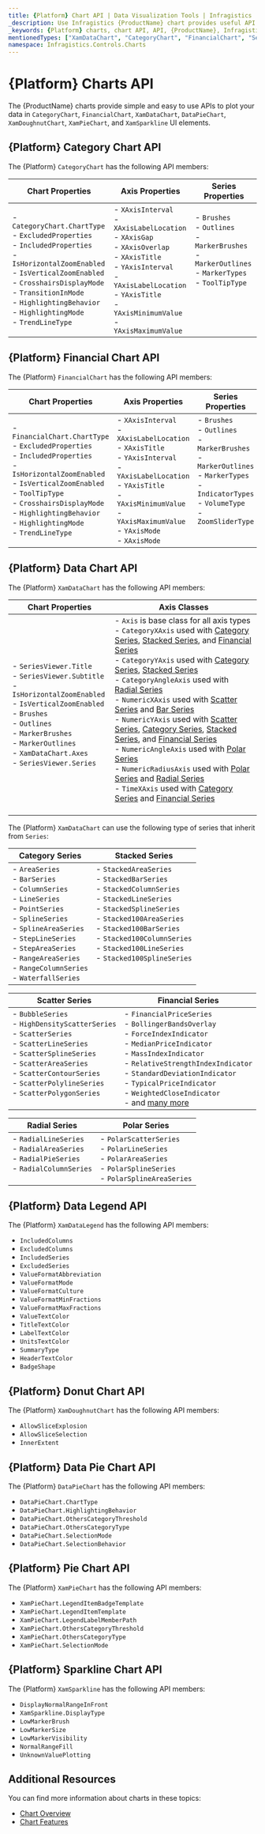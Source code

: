 ```yaml
---
title: {Platform} Chart API | Data Visualization Tools | Infragistics
_description: Use Infragistics {ProductName} chart provides useful API to configure and styles chart visuals
_keywords: {Platform} charts, chart API, API, {ProductName}, Infragistics
mentionedTypes: ["XamDataChart", "CategoryChart", "FinancialChart", "SeriesViewer", "XamDoughnutChart", "XamPieChart", "XamSparkline", "DataPieChart" ]
namespace: Infragistics.Controls.Charts
---
```


# {Platform} Charts API

The {ProductName} charts provide simple and easy to use APIs to plot your data in `CategoryChart`, `FinancialChart`, `XamDataChart`, `DataPieChart`, `XamDoughnutChart`, `XamPieChart`, and `XamSparkline` UI elements.

## {Platform} Category Chart API

The {Platform} `CategoryChart` has the following API members:

| Chart Properties | Axis Properties | Series Properties |
|------------------|-----------------|-------------------|
| - `CategoryChart.ChartType` <br> - `ExcludedProperties` <br> - `IncludedProperties` <br> - `IsHorizontalZoomEnabled` <br> - `IsVerticalZoomEnabled` <br> - `CrosshairsDisplayMode` <br> - `TransitionInMode` <br> - `HighlightingBehavior` <br> - `HighlightingMode` <br> - `TrendLineType` <br> |  - `XAxisInterval` <br> - `XAxisLabelLocation` <br> - `XAxisGap` <br> - `XAxisOverlap` <br> - `XAxisTitle`  <br> - `YAxisInterval` <br> - `YAxisLabelLocation`  <br> - `YAxisTitle` <br>  - `YAxisMinimumValue` <br> - `YAxisMaximumValue` | - `Brushes` <br> - `Outlines` <br> - `MarkerBrushes` <br> - `MarkerOutlines` <br> - `MarkerTypes` <br>  - `ToolTipType` <br> <br> <br> <br> <br> |

## {Platform} Financial Chart API

The {Platform} `FinancialChart` has the following API members:

| Chart Properties | Axis Properties | Series Properties |
|------------------|-----------------|-------------------|
| - `FinancialChart.ChartType` <br> - `ExcludedProperties` <br> - `IncludedProperties` <br> - `IsHorizontalZoomEnabled` <br> - `IsVerticalZoomEnabled` <br> - `ToolTipType`  <br> - `CrosshairsDisplayMode`  <br> - `HighlightingBehavior` <br> - `HighlightingMode` <br> - `TrendLineType` |  - `XAxisInterval` <br> - `XAxisLabelLocation` <br> - `XAxisTitle` <br> - `YAxisInterval` <br> - `YAxisLabelLocation`  <br> - `YAxisTitle` <br>  - `YAxisMinimumValue` <br> - `YAxisMaximumValue` <br> - `YAxisMode` <br> - `XAxisMode` | - `Brushes` <br> - `Outlines` <br> - `MarkerBrushes` <br> - `MarkerOutlines` <br> - `MarkerTypes`  <br> - `IndicatorTypes` <br>  - `VolumeType` <br>  - `ZoomSliderType` <br> <br> <br> |

## {Platform} Data Chart API

The {Platform} `XamDataChart` has the following API members:

| Chart Properties | Axis Classes |
|------------------|--------------|
| - `SeriesViewer.Title` <br> - `SeriesViewer.Subtitle` <br> - `IsHorizontalZoomEnabled` <br> - `IsVerticalZoomEnabled` <br> - `Brushes` <br> - `Outlines` <br> - `MarkerBrushes` <br> - `MarkerOutlines` <br> - `XamDataChart.Axes` <br> - `SeriesViewer.Series` <br> |  - `Axis` is base class for all axis types <br> - `CategoryXAxis` used with [Category Series](types/column-chart.md), [Stacked Series](types/stacked-chart.md), and [Financial Series](types/stock-chart.md) <br> - `CategoryYAxis` used with [Category Series](types/column-chart.md), [Stacked Series](types/stacked-chart.md) <br> - `CategoryAngleAxis` used with [Radial Series](types/radial-chart.md) <br> - `NumericXAxis` used with [Scatter Series](types/scatter-chart.md) and [Bar Series](types/bar-chart.md)   <br> - `NumericYAxis` used with [Scatter Series](types/scatter-chart.md), [Category Series](types/column-chart.md), [Stacked Series](types/stacked-chart.md), and [Financial Series](types/stock-chart.md) <br> - `NumericAngleAxis` used with [Polar Series](types/polar-chart.md) <br> - `NumericRadiusAxis` used with [Polar Series](types/polar-chart.md) and [Radial Series](types/radial-chart.md) <br> - `TimeXAxis` used with [Category Series](types/column-chart.md) and [Financial Series](types/stock-chart.md) <br> <br> |

The {Platform} `XamDataChart` can use the following type of series that inherit from `Series`:

| Category Series  | Stacked Series |
|------------------|----------------|
| - `AreaSeries` <br> - `BarSeries` <br> - `ColumnSeries` <br> - `LineSeries` <br> -  `PointSeries`  <br> - `SplineSeries` <br>  -  `SplineAreaSeries` <br> -  `StepLineSeries` <br> -  `StepAreaSeries` <br> - `RangeAreaSeries` <br> - `RangeColumnSeries` <br> - `WaterfallSeries` <br> | -  `StackedAreaSeries` <br> -  `StackedBarSeries` <br> -  `StackedColumnSeries` <br> -  `StackedLineSeries` <br> -  `StackedSplineSeries` <br> -  `Stacked100AreaSeries` <br> -  `Stacked100BarSeries` <br> -  `Stacked100ColumnSeries` <br> -  `Stacked100LineSeries` <br> -  `Stacked100SplineSeries` <br> <br> <br> |


| Scatter Series | Financial Series |
|----------------|------------------|
| -  `BubbleSeries` <br> - `HighDensityScatterSeries` <br> -  `ScatterSeries` <br>  - `ScatterLineSeries` <br> -  `ScatterSplineSeries` <br> -  `ScatterAreaSeries` <br> -  `ScatterContourSeries` <br> -  `ScatterPolylineSeries`  <br> -  `ScatterPolygonSeries`  <br> <br> | -  `FinancialPriceSeries` <br> -  `BollingerBandsOverlay` <br> -  `ForceIndexIndicator` <br> -  `MedianPriceIndicator` <br> - `MassIndexIndicator`  <br> - `RelativeStrengthIndexIndicator` <br> - `StandardDeviationIndicator` <br> -  `TypicalPriceIndicator` <br> - `WeightedCloseIndicator` <br> - and [many more](types/stock-chart.md) |


| Radial Series | Polar Series |
|---------------|--------------|
| - `RadialLineSeries` <br> -  `RadialAreaSeries` <br> -  `RadialPieSeries` <br> -  `RadialColumnSeries` <br> <br> | - `PolarScatterSeries` <br> -  `PolarLineSeries` <br> -  `PolarAreaSeries` <br> -  `PolarSplineSeries` <br> -  `PolarSplineAreaSeries` <br> |


## {Platform} Data Legend API

The {Platform} `XamDataLegend` has the following API members:

- `IncludedColumns`
- `ExcludedColumns`
- `IncludedSeries`
- `ExcludedSeries`
- `ValueFormatAbbreviation`
- `ValueFormatMode`
- `ValueFormatCulture`
- `ValueFormatMinFractions`
- `ValueFormatMaxFractions`
- `ValueTextColor`
- `TitleTextColor`
- `LabelTextColor`
- `UnitsTextColor`
- `SummaryType`
- `HeaderTextColor`
- `BadgeShape`


## {Platform} Donut Chart API

The {Platform} `XamDoughnutChart` has the following API members:

- `AllowSliceExplosion`
- `AllowSliceSelection`
- `InnerExtent`

## {Platform} Data Pie Chart API

The {Platform} `DataPieChart` has the following API members:

- `DataPieChart.ChartType`
- `DataPieChart.HighlightingBehavior`
- `DataPieChart.OthersCategoryThreshold`
- `DataPieChart.OthersCategoryType`
- `DataPieChart.SelectionMode`
- `DataPieChart.SelectionBehavior`

## {Platform} Pie Chart API

The {Platform} `XamPieChart` has the following API members:

- `XamPieChart.LegendItemBadgeTemplate`
- `XamPieChart.LegendItemTemplate`
- `XamPieChart.LegendLabelMemberPath`
- `XamPieChart.OthersCategoryThreshold`
- `XamPieChart.OthersCategoryType`
- `XamPieChart.SelectionMode`

## {Platform} Sparkline Chart API

The {Platform} `XamSparkline` has the following API members:

- `DisplayNormalRangeInFront`
- `XamSparkline.DisplayType`
- `LowMarkerBrush`
- `LowMarkerSize`
- `LowMarkerVisibility`
- `NormalRangeFill`
- `UnknownValuePlotting`

## Additional Resources

You can find more information about charts in these topics:

- [Chart Overview](chart-overview.md)
- [Chart Features](chart-features.md)



